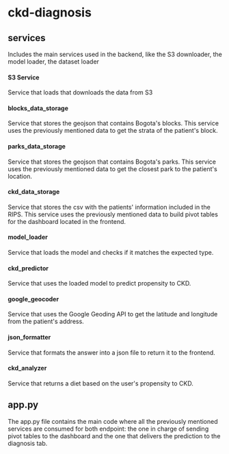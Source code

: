 # ckd-diagnosis #

## services ##
Includes the main services used in the backend, like the S3 downloader, the model loader, the dataset loader

#### S3 Service ####
Service that loads that downloads the data from S3

#### blocks_data_storage ####
Service that stores the geojson that contains Bogota's blocks. This service uses the previously mentioned data to get the strata of the patient's block.

#### parks_data_storage ####
Service that stores the geojson that contains Bogota's parks. This service uses the previously mentioned data to get the closest park to the patient's location.

#### ckd_data_storage ####
Service that stores the csv with the patients' information included in the RIPS. This service uses the previously mentioned data to build pivot tables for the dashboard located in the frontend.

#### model_loader ####
Service that loads the model and checks if it matches the expected type. 

#### ckd_predictor ####
Service that uses the loaded model to predict propensity to CKD.

#### google_geocoder ####
Service that uses the Google Geoding API to get the latitude and longitude from the patient's address.

#### json_formatter ####
Service that formats the answer into a json file to return it to the frontend.

#### ckd_analyzer ####
Service that returns a diet based on the user's propensity to CKD.

## app.py ##
The app.py file contains the main code where all the previously mentioned services are consumed for both endpoint: the one in charge of sending pivot tables to the dashboard and the one that delivers the prediction to the diagnosis tab.
